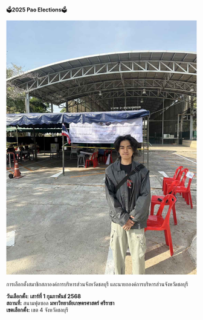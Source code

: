🗳**2025 Pao Elections**🗳

![รูปภาพ](/Picture/pao-elections.jpg)



การเลือกตั้งสมาชิกสภาองค์การบริหารส่วนจังหวัดชลบุรี และนายกองค์การบริหารส่วนจังหวัดชลบุรี

**วันเลือกตั้ง:** **เสาร์ที่ 1 กุมภาพันธ์ 2568**  
**สถานที่:** สนามฟุตซอล **มหาวิทยาลัยเกษตรศาสตร์ ศรีราชา**  
**เขตเลือกตั้ง:** เขต 4 จังหวัดชลบุรี  
